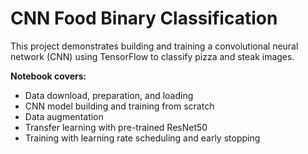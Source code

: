 # CNN Food Binary Classification

This project demonstrates building and training a convolutional neural network (CNN) using TensorFlow to classify pizza and steak images.

**Notebook covers:**
- Data download, preparation, and loading
- CNN model building and training from scratch
- Data augmentation
- Transfer learning with pre-trained ResNet50
- Training with learning rate scheduling and early stopping

